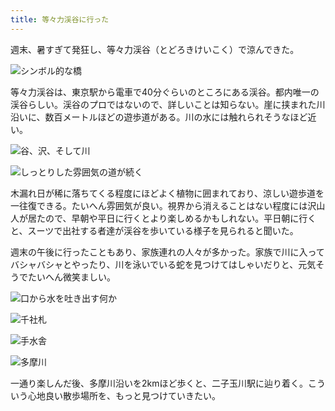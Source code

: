 ```yaml
---
title: 等々力渓谷に行った
---
```

週末、暑すぎて発狂し、等々力渓谷（とどろきけいこく）で涼んできた。

![](https://lh3.googleusercontent.com/P9eK20wG2DiUMeD4ut5tvLbKoIJkckjLpC5yIni1yZe8NP0hwGYLQGTrEa5U45msTcVRef3mKReQPZNHJnvR8j_yjBqZb-iNvt1d21DCmObyYMCUWXK3O8CxCF9OrhcAOKY3LRn75GjSviE-0a2K9Iw "シンボル的な橋")

等々力渓谷は、東京駅から電車で40分ぐらいのところにある渓谷。都内唯一の渓谷らしい。渓谷のプロではないので、詳しいことは知らない。崖に挟まれた川沿いに、数百メートルほどの遊歩道がある。川の水には触れられそうなほど近い。

![](https://lh4.googleusercontent.com/VOf5LF2vv6r-TOm2VQZUKUciYnN1Nyz5PAXJ9UytjjE-xERtNPGiYTkqFmhwcHbmujaaOeFwvT1CFfzNjHKLYY_AA1jfuxx6N6f-lAhvbbUlyexSwPSmSKYRFEyFuvzS1bSFE6FmxzoP4qrpnw1Ly9s "谷、沢、そして川")

![](https://lh4.googleusercontent.com/Hu_yAmBgJCB1OVLV7CEemTJjjYT_k6qF_w5UJkGTXCwV4ml43GyrPvdS0avPR5WE3gxw9Or0rncOmdIOXnFoykVxBEjC1FDrqPY89UvKFwJ859mKjh9IQd2UhugsEfDLG0-Inywub5R_tjwvbwDsnao "しっとりした雰囲気の道が続く")

木漏れ日が稀に落ちてくる程度にほどよく植物に囲まれており、涼しい遊歩道を一往復できる。たいへん雰囲気が良い。視界から消えることはない程度には沢山人が居たので、早朝や平日に行くとより楽しめるかもしれない。平日朝に行くと、スーツで出社する者達が渓谷を歩いている様子を見られると聞いた。

週末の午後に行ったこともあり、家族連れの人々が多かった。家族で川に入ってバシャバシャとやったり、川を泳いでいる蛇を見つけてはしゃいだりと、元気そうでたいへん微笑ましい。

![](https://lh6.googleusercontent.com/JTL7PGdzDWKQrIRXADapnRbG9KnB21DNC4ezdr3YGv654xLRctrbKv3qcjsFigoahso8QpXohFp-jjQ6H6JjTbXHvhyrbBOrYBgZr3LUkXiEZC5SlQW1oL-61ovg44LREbtDi9PVAi-x53SWRQrS3XQ "口から水を吐き出す何か")

![](https://lh5.googleusercontent.com/a0A0Tus-eLA-or0m8nwiu6qi7gQs3yprLi6mM77z8aQ29iApDX0AwI4KXJ5ntfeOw34BItJNUaB_-79oHxbTPske27_n8v-s1GUOLZDxsoODfLqdDWNpHdBkzF0rNNLukTZyaUWw6HSusQwksbqlIYA "千社札")

![](https://lh6.googleusercontent.com/85G9aUeF6-7w67IpfaMCpy2fVrq1dMpTv0DMo86Afh3zVsOwEt9kT9ROe0AQOeadQMVrPV0Bxl2cNDWzmsuB5c7TB8snZ_CMWm7ZimG780jd7inmlr36NzPe5Y0CW94W9Bo5i2khUn2l5ldm3LQdrs0 "手水舎")

![](https://lh3.googleusercontent.com/1qgm3KSsQse05JdhFalyCB2wQQcTnhhCYBxOTPMOCojYqmWlfmxiCRTrU32sr_A31NJfjATPVKGUR5JQFiJ3imF2FIJ40BX-sxKvfb7VNUI9-7eBXoiArvZK5kDCr_DVhY_TODLsj5gkRdA-VYWGCUU "多摩川")

一通り楽しんだ後、多摩川沿いを2kmほど歩くと、二子玉川駅に辿り着く。こういう心地良い散歩場所を、もっと見つけていきたい。
